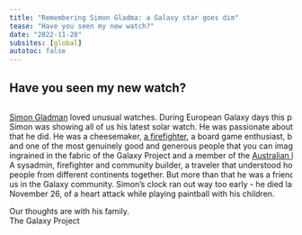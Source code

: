 ```yaml
---
title: "Remembering Simon Gladma: a Galaxy star goes dim"
tease: "Have you seen my new watch?"
date: "2022-11-28"
subsites: [global]
autotoc: false
---
```


## Have you seen my new watch?


 <div style="width: 100%; overflow: hidden;">
     <div style="width: 600px; float: left;">

[Simon Gladman](/blog/2018-12-cotm-simon-gladman/) loved unusual watches. During European Galaxy days this past October Simon was showing all of us his latest solar watch.
He was passionate about everything that he did. He was a cheesemaker, [a firefighter](https://www.topinfoguide.com/death-obituary/simon-gladman-obituary-news-in-loving-memory-of-simon-gladman-from-wyndham-vale-fire-brigade/), a board game enthusiast, beloved father and one of
the most genuinely good and generous people that you can imagine.
He was ingrained in the fabric of the Galaxy Project and a member of the [Australian Biocommons](https://www.biocommons.org.au/news/simon-gladman).
A sysadmin, firefighter and community builder, a traveler that understood how to bring people from different continents together.
But more than that he was a friend to many of us in the Galaxy community. Simon’s clock ran out way too early - he died last Saturday,
November 26, of a heart attack while playing paintball with his children.

Our thoughts are with his family.</br>
The Galaxy Project

</div>
<div style="margin-left: 620px;">

<img src="/images/photos/simon_gladman.jpg" alt="Simon Gladman is sitting on a couch, he looks absolutely happy as can be, staring into the camera and giving a thumbs up. He has salt and pepper hair and a scruffy grey beard that look like he hasn't slept in a few days. He is wearing his firetruck red indiana galaxy community conference shirt." width="300"/>
</div>
</div>

